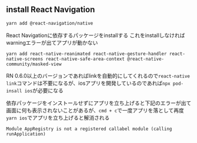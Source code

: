 ## install React Navigation

```bash
yarn add @react-navigation/native
```

React Navigationに依存するパッケージをinstallする
これをinstallしなければwarningエラーが出てアプリが動かない

```
yarn add react-native-reanimated react-native-gesture-handler react-native-screens react-native-safe-area-context @react-native-community/masked-view
```

RN 0.6.0以上のバージョンであればlinkを自動的にしてくれるので`react-native link`コマンドは不要になるが、iosアプリを開発しているのであれば`npx pod-insall ios`が必要になる

依存パッケージをインストールせずにアプリを立ち上げると下記のエラーが出て画面に何も表示されないことがあるが、`cmd + c`で一度アプリを落として再度`yarn ios`でアプリを立ち上げると解消される
```
Module AppRegistry is not a registered callabel module (calling runApplication)
```
